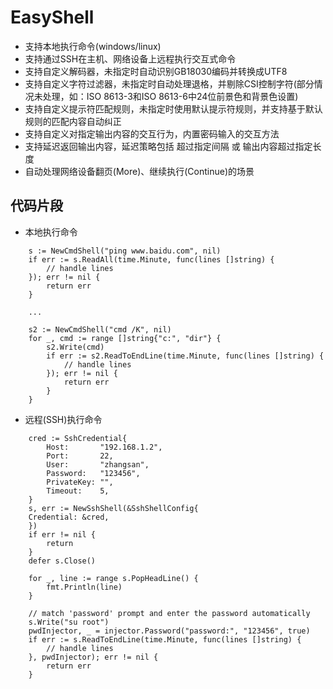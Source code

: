 # EasyShell
* 支持本地执行命令(windows/linux)
* 支持通过SSH在主机、网络设备上远程执行交互式命令
* 支持自定义解码器，未指定时自动识别GB18030编码并转换成UTF8
* 支持自定义字符过滤器，未指定时自动处理退格，并剔除CSI控制字符(部分情况未处理，如：ISO 8613-3和ISO 8613-6中24位前景色和背景色设置)
* 支持自定义提示符匹配规则，未指定时使用默认提示符规则，并支持基于默认规则的匹配内容自动纠正
* 支持自定义对指定输出内容的交互行为，内置密码输入的交互方法
* 支持延迟返回输出内容，延迟策略包括 超过指定间隔 或 输出内容超过指定长度
* 自动处理网络设备翻页(More)、继续执行(Continue)的场景

## 代码片段
- 本地执行命令
```
    s := NewCmdShell("ping www.baidu.com", nil)
    if err := s.ReadAll(time.Minute, func(lines []string) {
        // handle lines
    }); err != nil {
        return err
    }
    
    ...
    
    s2 := NewCmdShell("cmd /K", nil)
    for _, cmd := range []string{"c:", "dir"} {
        s2.Write(cmd)
        if err := s2.ReadToEndLine(time.Minute, func(lines []string) {
            // handle lines
        }); err != nil {
            return err
        }
    }
```

- 远程(SSH)执行命令
```
    cred := SshCredential{
        Host:       "192.168.1.2",
        Port:       22,
        User:       "zhangsan",
        Password:   "123456",
        PrivateKey: "",
        Timeout:    5,
    }
    s, err := NewSshShell(&SshShellConfig{
	Credential: &cred,
    })
    if err != nil {
        return
    }
    defer s.Close()
    
    for _, line := range s.PopHeadLine() {
        fmt.Println(line)
    }
	
    // match 'password' prompt and enter the password automatically
    s.Write("su root")
    pwdInjector, _ = injector.Password("password:", "123456", true)
    if err := s.ReadToEndLine(time.Minute, func(lines []string) {
        // handle lines
    }, pwdInjector); err != nil {
        return err
    }
```
